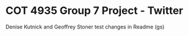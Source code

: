# COT 4935 Group 7 Project - Twitter
Denise Kutnick and Geoffrey Stoner
test changes in Readme (gs)
